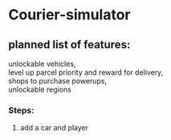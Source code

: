 # Courier-simulator
 
 ## planned list of features:
 unlockable vehicles, <br>
 level up parcel priority and reward for delivery, <br>
 shops to purchase powerups, <br>
 unlockable regions<br>

### Steps:
1. add a car and player<br>